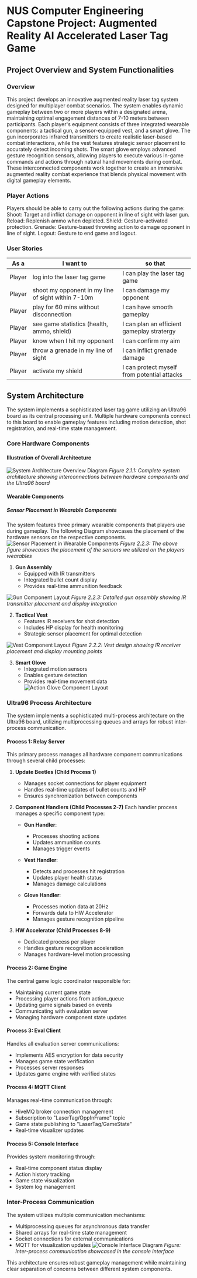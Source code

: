 # NUS Computer Engineering Capstone Project: Augmented Reality AI Accelerated Laser Tag Game

## Project Overview and System Functionalities

### Overview
This project develops an innovative augmented reality laser tag system designed for multiplayer combat scenarios. The system enables dynamic gameplay between two or more players within a designated arena, maintaining optimal engagement distances of 7-10 meters between participants.
Each player's equipment consists of three integrated wearable components: a tactical gun, a sensor-equipped vest, and a smart glove. The gun incorporates infrared transmitters to create realistic laser-based combat interactions, while the vest features strategic sensor placement to accurately detect incoming shots. The smart glove employs advanced gesture recognition sensors, allowing players to execute various in-game commands and actions through natural hand movements during combat.
These interconnected components work together to create an immersive augmented reality combat experience that blends physical movement with digital gameplay elements.

### Player Actions
Players should be able to carry out the following actions during the game:
Shoot: Target and inflict damage on opponent in line of sight with laser gun.
Reload: Replenish ammo when depleted.
Shield: Gesture-activated protection.
Grenade: Gesture-based throwing action to damage opponent in line of sight.
Logout: Gesture to end game and logout.

### User Stories
| As a | I want to | so that |
|----------------|-----------|----------|
| Player | log into the laser tag game | I can play the laser tag game |
| Player | shoot my opponent in my line of sight within 7-10m | I can damage my opponent |
| Player | play for 60 mins without disconnection | I can have smooth gameplay |
| Player | see game statistics (health, ammo, shield) | I can plan an efficient gameplay stratergy |
| Player | know when I hit my opponent | I can confirm my aim |
| Player | throw a grenade in my line of sight | I can inflict grenade damage |
| Player | activate my shield | I can protect myself from potential attacks|
 
## System Architecture 
The system implements a sophisticated laser tag game utilizing an Ultra96 board as its central processing unit. Multiple hardware components connect to this board to enable gameplay features including motion detection, shot registration, and real-time state management.

### Core Hardware Components

#### Illustration of Overall Architecture
![System Architecture Overview Diagram](./Image_Assets/system_architecture.png)
*Figure 2.1.1: Complete system architecture showing interconnections between hardware components and the Ultra96 board*

#### Wearable Components
##### Sensor Placement in Wearable Components
The system features three primary wearable components that players use during gameplay. The following Diagram showcases the placement of the hardware sensors on the respective components.
![Sensor Placement in Wearable Components](./Image_Assets/sensor_placement.png)
*Figure 2.2.3: The above figure showcases the placement of the sensors we utilized on the players wearables*

1. **Gun Assembly**
   - Equipped with IR transmitters
   - Integrated bullet count display
   - Provides real-time ammunition feedback

![Gun Component Layout](./Image_Assets/gun_layout.png)
*Figure 2.2.3: Detailed gun assembly showing IR transmitter placement and display integration*

2. **Tactical Vest**
   - Features IR receivers for shot detection
   - Includes HP display for health monitoring
   - Strategic sensor placement for optimal detection

![Vest Component Layout](./Image_Assets/vest_layout.png)
*Figure 2.2.2: Vest design showing IR receiver placement and display mounting points*

3. **Smart Glove**
   - Integrated motion sensors
   - Enables gesture detection
   - Provides real-time movement data
![Action Glove Component Layout](./Image_Assets/action_glove_layout.png)

### Ultra96 Process Architecture

The system implements a sophisticated multi-process architecture on the Ultra96 board, utilizing multiprocessing queues and arrays for robust inter-process communication.

#### Process 1: Relay Server
This primary process manages all hardware component communications through several child processes:

1. **Update Beetles (Child Process 1)**
   - Manages socket connections for player equipment
   - Handles real-time updates of bullet counts and HP
   - Ensures synchronization between components

2. **Component Handlers (Child Processes 2-7)**
   Each handler process manages a specific component type:
   - **Gun Handler**: 
     - Processes shooting actions
     - Updates ammunition counts
     - Manages trigger events
   
   - **Vest Handler**:
     - Detects and processes hit registration
     - Updates player health status
     - Manages damage calculations
   
   - **Glove Handler**:
     - Processes motion data at 20Hz
     - Forwards data to HW Accelerator
     - Manages gesture recognition pipeline

3. **HW Accelerator (Child Processes 8-9)**
   - Dedicated process per player
   - Handles gesture recognition acceleration
   - Manages hardware-level motion processing

#### Process 2: Game Engine
The central game logic coordinator responsible for:
- Maintaining current game state
- Processing player actions from action_queue
- Updating game signals based on events
- Communicating with evaluation server
- Managing hardware component state updates

#### Process 3: Eval Client
Handles all evaluation server communications:
- Implements AES encryption for data security
- Manages game state verification
- Processes server responses
- Updates game engine with verified states

#### Process 4: MQTT Client
Manages real-time communication through:
- HiveMQ broker connection management
- Subscription to "LaserTag/OppInFrame" topic
- Game state publishing to "LaserTag/GameState"
- Real-time visualizer updates

#### Process 5: Console Interface
Provides system monitoring through:
- Real-time component status display
- Action history tracking
- Game state visualization
- System log management

### Inter-Process Communication
The system utilizes multiple communication mechanisms:
- Multiprocessing queues for asynchronous data transfer
- Shared arrays for real-time state management
- Socket connections for external communications
- MQTT for visualization updates
![Console Interface Diagram](./Image_Assets/console_interface.png)
*Figure: Inter-process communication showcased in the console interface*

This architecture ensures robust gameplay management while maintaining clear separation of concerns between different system components.
